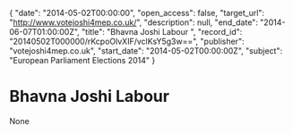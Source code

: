 {
  "date": "2014-05-02T00:00:00", 
  "open_access": false, 
  "target_url": "http://www.votejoshi4mep.co.uk/", 
  "description": null, 
  "end_date": "2014-06-07T01:00:00Z", 
  "title": "Bhavna Joshi Labour ", 
  "record_id": "20140502T000000/rKcpoOlvXIF/vclKsY5g3w==", 
  "publisher": "votejoshi4mep.co.uk", 
  "start_date": "2014-05-02T00:00:00Z", 
  "subject": "European Parliament Elections 2014"
}

# Bhavna Joshi Labour 

None